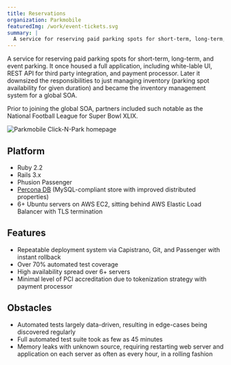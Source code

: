 ```yaml
---
title: Reservations
organization: Parkmobile
featuredImg: /work/event-tickets.svg
summary: |
  A service for reserving paid parking spots for short-term, long-term, and event parking.
---
```


A service for reserving paid parking spots for short-term, long-term, and event parking. It once housed a full application, including white-lable UI, REST API for third party integration, and payment processor. Later it downsized the responsibilities to just managing inventory (parking spot availability for given duration) and became the inventory management system for a global SOA.

Prior to joining the global SOA, partners included such notable as the National Football League for Super Bowl XLIX.

![Parkmobile Click-N-Park homepage](/work/CNP-parkmobile.png)

## Platform

- Ruby 2.2
- Rails 3.x
- Phusion Passenger
- [Percona DB](https://www.percona.com/) (MySQL-compliant store with improved distributed properties)
- 6+ Ubuntu servers on AWS EC2, sitting behind AWS Elastic Load Balancer with TLS termination

## Features

- Repeatable deployment system via Capistrano, Git, and Passenger with instant rollback
- Over 70% automated test coverage
- High availability spread over 6+ servers
- Minimal level of PCI accreditation due to tokenization strategy with payment processor

## Obstacles

- Automated tests largely data-driven, resulting in edge-cases being discovered regularly
- Full automated test suite took as few as 45 minutes
- Memory leaks with unknown source, requiring restarting web server and application on each server as often as every hour, in a rolling fashion

